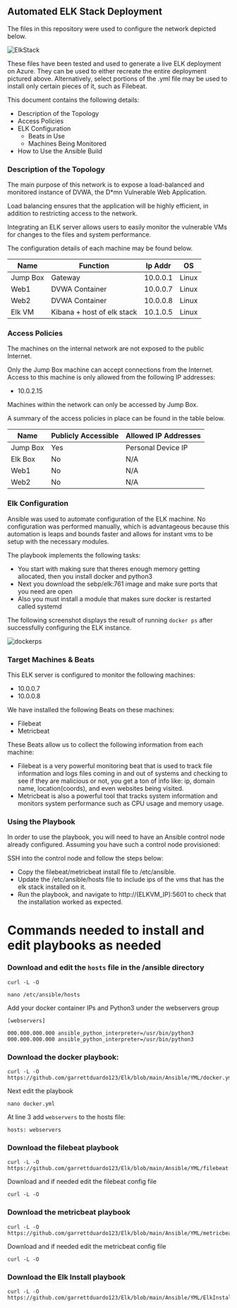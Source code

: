 ## Automated ELK Stack Deployment

The files in this repository were used to configure the network depicted below.

![ElkStack](https://user-images.githubusercontent.com/28407138/122657910-5d53e200-d11c-11eb-8445-6173466ce092.png)

These files have been tested and used to generate a live ELK deployment on Azure. They can be used to either recreate the entire deployment pictured above. Alternatively, select portions of the .yml file may be used to install only certain pieces of it, such as Filebeat.

This document contains the following details:
- Description of the Topology
- Access Policies
- ELK Configuration
  - Beats in Use
  - Machines Being Monitored
- How to Use the Ansible Build


### Description of the Topology

The main purpose of this network is to expose a load-balanced and monitored instance of DVWA, the D*mn Vulnerable Web Application.

Load balancing ensures that the application will be highly efficient, in addition to restricting access to the network.


Integrating an ELK server allows users to easily monitor the vulnerable VMs for changes to the files and system performance.

The configuration details of each machine may be found below.


| Name     | Function                   | Ip Addr  | OS    |
|----------|----------------------------|----------|-------|
| Jump Box | Gateway                    | 10.0.0.1 | Linux |
| Web1     | DVWA Container             | 10.0.0.7 | Linux |
| Web2     | DVWA Container             | 10.0.0.8 | Linux |
| Elk VM   | Kibana + host of elk stack | 10.1.0.5 | Linux |

### Access Policies

The machines on the internal network are not exposed to the public Internet. 

Only the Jump Box machine can accept connections from the Internet. Access to this machine is only allowed from the following IP addresses:
- 10.0.2.15

Machines within the network can only be accessed by Jump Box.


A summary of the access policies in place can be found in the table below.

| Name     | Publicly Accessible | Allowed IP Addresses |
|----------|---------------------|----------------------|
| Jump Box |     Yes             |Personal Device IP    |
| Elk Box  |     No              |        N/A           |
| Web1     |     No              |        N/A           |
| Web2     |     No              |        N/A           |

### Elk Configuration

Ansible was used to automate configuration of the ELK machine. No configuration was performed manually, which is advantageous because this automation is leaps and bounds faster and allows for instant vms to be setup with the necessary modules.

The playbook implements the following tasks:
- You start with making sure that theres enough memory getting allocated, then you install docker and python3
- Next you download the sebp/elk:761 image and make sure ports that you need are open
- Also you must install a module that makes sure docker is restarted called systemd

The following screenshot displays the result of running `docker ps` after successfully configuring the ELK instance.

![dockerps](https://user-images.githubusercontent.com/28407138/122655667-f547d080-d108-11eb-9caf-81d1785e7f64.PNG)


### Target Machines & Beats
This ELK server is configured to monitor the following machines:
- 10.0.0.7
- 10.0.0.8

We have installed the following Beats on these machines:
- Filebeat
- Metricbeat

These Beats allow us to collect the following information from each machine:
- Filebeat is a very powerful monitoring beat that is used to track file information and logs files coming in and out of systems and checking to see if they are malicious or       not, you get a ton of info like: ip, domain name, location(coords), and even websites being visited.
- Metricbeat is also a powerful tool that tracks system information and monitors system performance such as CPU usage and memory usage. 

### Using the Playbook
In order to use the playbook, you will need to have an Ansible control node already configured. Assuming you have such a control node provisioned: 

SSH into the control node and follow the steps below:
- Copy the filebeat/metricbeat install file to /etc/ansible.
- Update the /etc/ansible/hosts file to include ips of the vms that has the elk stack installed on it.
- Run the playbook, and navigate to http://(ELKVM_IP):5601 to check that the installation worked as expected.
 

# Commands needed to install and edit playbooks as needed

### Download and edit the `hosts` file in the /ansible directory
```
curl -L -O 

nano /etc/ansible/hosts
```
 Add your docker container IPs and Python3 under the webservers group
```
[webservers]

000.000.000.000 ansible_python_interpreter=/usr/bin/python3
000.000.000.000 ansible_python_interpreter=/usr/bin/python3
```
### Download the docker playbook:
```
curl -L -O https://github.com/garrettduardo123/Elk/blob/main/Ansible/YML/docker.yml
```

 Next edit the playbook 

   `nano docker.yml`

 At line 3 add `webservers` to the hosts file:
   ```
   hosts: webservers
   ``` 
### Download the filebeat playbook 
```
curl -L -O https://github.com/garrettduardo123/Elk/blob/main/Ansible/YML/filebeat.yml
```
 
  Download and if needed edit the filebeat config file
   
    curl -L -O
    
### Download the metricbeat playbook
```
curl -L -O https://github.com/garrettduardo123/Elk/blob/main/Ansible/YML/metricbeat.yml
```
 
   Download and if needed edit the metricbeat config file
 
    
    curl -L -O 
    
    
### Download the Elk Install playbook
```
curl -L -O https://github.com/garrettduardo123/Elk/blob/main/Ansible/YML/ElkInstall.yml
```
